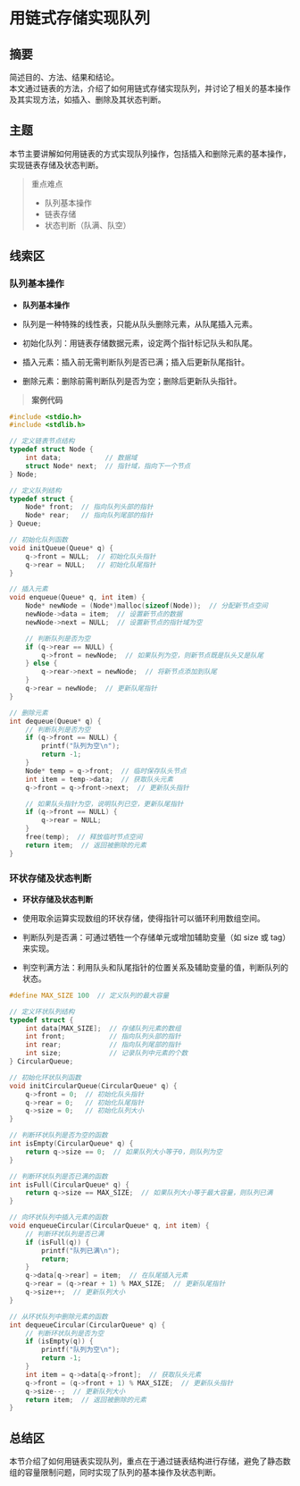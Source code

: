 # 用链式存储实现队列

## 摘要

简述目的、方法、结果和结论。  
本文通过链表的方法，介绍了如何用链式存储实现队列，并讨论了相关的基本操作及其实现方法，如插入、删除及其状态判断。

## 主题

本节主要讲解如何用链表的方式实现队列操作，包括插入和删除元素的基本操作，实现链表存储及状态判断。

> 重点难点
>
> - 队列基本操作
> - 链表存储
> - 状态判断（队满、队空）

## 线索区

### 队列基本操作

- **队列基本操作**

- 队列是一种特殊的线性表，只能从队头删除元素，从队尾插入元素。
- 初始化队列：用链表存储数据元素，设定两个指针标记队头和队尾。
- 插入元素：插入前无需判断队列是否已满；插入后更新队尾指针。
- 删除元素：删除前需判断队列是否为空；删除后更新队头指针。

> **案例代码**

```cpp
#include <stdio.h>
#include <stdlib.h>

// 定义链表节点结构
typedef struct Node {
    int data;           // 数据域
    struct Node* next;  // 指针域，指向下一个节点
} Node;

// 定义队列结构
typedef struct {
    Node* front;  // 指向队列头部的指针
    Node* rear;   // 指向队列尾部的指针
} Queue;

// 初始化队列函数
void initQueue(Queue* q) {
    q->front = NULL;  // 初始化队头指针
    q->rear = NULL;   // 初始化队尾指针
}

// 插入元素
void enqueue(Queue* q, int item) {
    Node* newNode = (Node*)malloc(sizeof(Node));  // 分配新节点空间
    newNode->data = item;  // 设置新节点的数据
    newNode->next = NULL;  // 设置新节点的指针域为空

    // 判断队列是否为空
    if (q->rear == NULL) {
        q->front = newNode;  // 如果队列为空，则新节点既是队头又是队尾
    } else {
        q->rear->next = newNode;  // 将新节点添加到队尾
    }
    q->rear = newNode;  // 更新队尾指针
}

// 删除元素
int dequeue(Queue* q) {
    // 判断队列是否为空
    if (q->front == NULL) {
        printf("队列为空\n");
        return -1;
    }
    Node* temp = q->front;  // 临时保存队头节点
    int item = temp->data;  // 获取队头元素
    q->front = q->front->next;  // 更新队头指针

    // 如果队头指针为空，说明队列已空，更新队尾指针
    if (q->front == NULL) {
        q->rear = NULL;
    }
    free(temp);  // 释放临时节点空间
    return item;  // 返回被删除的元素
}

```

### 环状存储及状态判断

- **环状存储及状态判断**

- 使用取余运算实现数组的环状存储，使得指针可以循环利用数组空间。
- 判断队列是否满：可通过牺牲一个存储单元或增加辅助变量（如 size 或 tag）来实现。
- 判空判满方法：利用队头和队尾指针的位置关系及辅助变量的值，判断队列的状态。

```cpp
#define MAX_SIZE 100  // 定义队列的最大容量

// 定义环状队列结构
typedef struct {
    int data[MAX_SIZE];  // 存储队列元素的数组
    int front;           // 指向队列头部的指针
    int rear;            // 指向队列尾部的指针
    int size;            // 记录队列中元素的个数
} CircularQueue;

// 初始化环状队列函数
void initCircularQueue(CircularQueue* q) {
    q->front = 0;  // 初始化队头指针
    q->rear = 0;   // 初始化队尾指针
    q->size = 0;   // 初始化队列大小
}

// 判断环状队列是否为空的函数
int isEmpty(CircularQueue* q) {
    return q->size == 0;  // 如果队列大小等于0，则队列为空
}

// 判断环状队列是否已满的函数
int isFull(CircularQueue* q) {
    return q->size == MAX_SIZE;  // 如果队列大小等于最大容量，则队列已满
}

// 向环状队列中插入元素的函数
void enqueueCircular(CircularQueue* q, int item) {
    // 判断环状队列是否已满
    if (isFull(q)) {
        printf("队列已满\n");
        return;
    }
    q->data[q->rear] = item;  // 在队尾插入元素
    q->rear = (q->rear + 1) % MAX_SIZE;  // 更新队尾指针
    q->size++;  // 更新队列大小
}

// 从环状队列中删除元素的函数
int dequeueCircular(CircularQueue* q) {
    // 判断环状队列是否为空
    if (isEmpty(q)) {
        printf("队列为空\n");
        return -1;
    }
    int item = q->data[q->front];  // 获取队头元素
    q->front = (q->front + 1) % MAX_SIZE;  // 更新队头指针
    q->size--;  // 更新队列大小
    return item;  // 返回被删除的元素
}

```

## 总结区

本节介绍了如何用链表实现队列，重点在于通过链表结构进行存储，避免了静态数组的容量限制问题，同时实现了队列的基本操作及状态判断。
